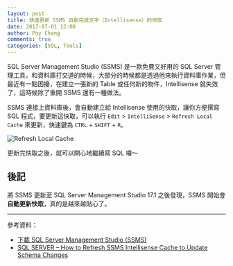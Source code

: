 ```yaml
---
layout: post
title: 快速更新 SSMS 自動完成文字（Intellisense）的快取
date: 2017-07-01 12:00
author: Poy Chang
comments: true
categories: [SQL, Tools]
---
```

SQL Server Management Studio (SSMS) 是一款免費又好用的 SQL Server 管理工具，和資料庫打交道的時候，大部分的時候都是透過他來執行資料庫作業，但最近有一點困擾，在建立一張新的 Table 或任何新的物件，Intellisense 就失效了，這時候除了重開 SSMS 還有一種做法。

SSMS 連接上資料庫後，會自動建立給 Intellisense 使用的快取，讓你方便撰寫 SQL 程式，要更新這快取，可以執行 `Edit` > `IntelliSense` > `Refresh Local Cache` 來更新，快速鍵為 `CTRL` + `SHIFT` + `R`。

![Refresh Local Cache](http://i.imgur.com/0PeYse1.png)

更新完快取之後，就可以開心地繼續寫 SQL 囉～

## 後記

將 SSMS 更新至 SQL Server Management Studio 17.1 之後發現，SSMS 開始會**自動更新快取**，真的是越來越貼心了。

----------

參考資料：

* [下載 SQL Server Management Studio (SSMS)](https://docs.microsoft.com/zh-tw/sql/ssms/download-sql-server-management-studio-ssms?WT.mc_id=DT-MVP-5003022)
* [SQL SERVER – How to Refresh SSMS Intellisense Cache to Update Schema Changes](https://blog.sqlauthority.com/2013/07/04/sql-server-how-to-refresh-ssms-intellisense-cache-to-update-schema-changes/)